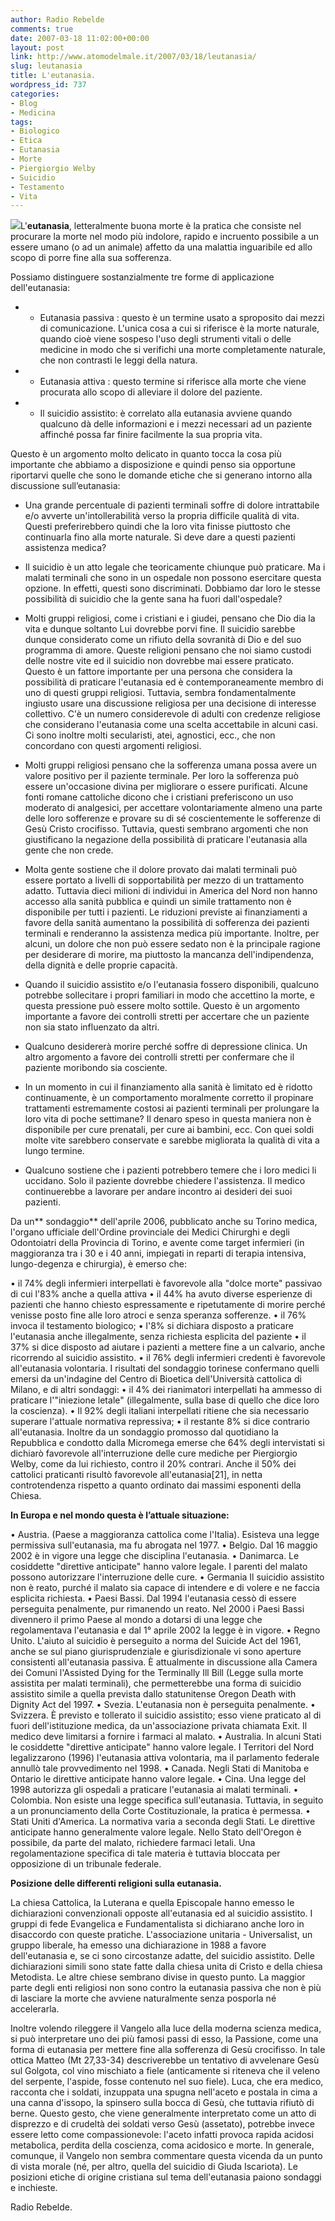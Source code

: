 ```yaml
---
author: Radio Rebelde
comments: true
date: 2007-03-18 11:02:00+00:00
layout: post
link: http://www.atomodelmale.it/2007/03/18/leutanasia/
slug: leutanasia
title: L'eutanasia.
wordpress_id: 737
categories:
- Blog
- Medicina
tags:
- Biologico
- Etica
- Eutanasia
- Morte
- Piergiorgio Welby
- Suicidio
- Testamento
- Vita
---
```


![](http://www.atomodelmale.it/wp-content/uploads/2008/10/images3.jpg)L'**eutanasia**, letteralmente buona morte è la pratica che consiste nel procurare la morte nel modo più indolore, rapido e incruento possibile a un essere umano (o ad un animale) affetto da una malattia inguaribile ed allo scopo di porre fine alla sua sofferenza.

Possiamo distinguere sostanzialmente tre forme di applicazione dell'eutanasia:



	
  * -  Eutanasia passiva : questo è un termine usato a sproposito dai mezzi di comunicazione. L'unica cosa a cui si riferisce è la morte naturale, quando cioè viene sospeso l'uso degli strumenti vitali o delle medicine in modo che si verifichi una morte completamente naturale, che non contrasti le leggi della natura.

	
  * -  Eutanasia attiva : questo termine si riferisce alla morte che viene procurata allo scopo di alleviare il dolore del paziente.

	
  * -  Il suicidio assistito: è correlato alla eutanasia avviene quando qualcuno dà delle informazioni e i mezzi necessari ad un paziente affinché possa far finire facilmente la sua propria vita.


<!-- more -->


Questo è un argomento molto delicato in quanto tocca la cosa più importante che abbiamo a disposizione e quindi penso sia opportune riportarvi quelle che sono le  domande etiche che si generano intorno alla discussione sull’eutanasia:

- Una grande percentuale di pazienti terminali soffre di dolore intrattabile e/o avverte un'intollerabilità verso la propria difficile qualità di vita. Questi preferirebbero quindi che la loro vita finisse piuttosto che continuarla fino alla morte naturale. Si deve dare a questi pazienti assistenza medica?

- Il suicidio è un atto legale che teoricamente chiunque può praticare. Ma i malati terminali che sono in un ospedale non possono esercitare questa opzione. In effetti, questi sono discriminati. Dobbiamo dar loro le stesse possibilità di suicidio che la gente sana ha fuori dall'ospedale?

- Molti gruppi religiosi, come i cristiani e i giudei, pensano che Dio dia la vita e dunque soltanto Lui dovrebbe porvi fine. Il suicidio sarebbe dunque considerato come un rifiuto della sovranità di Dio e del suo programma di amore. Queste religioni pensano che noi siamo custodi delle nostre vite ed il suicidio non dovrebbe mai essere praticato. Questo è un fattore importante per una persona che considera la possibilità di praticare l'eutanasia ed è contemporaneamente membro di uno di questi gruppi religiosi. Tuttavia, sembra fondamentalmente ingiusto usare una discussione religiosa per una decisione di interesse collettivo. C'è un numero considerevole di adulti con credenze religiose che considerano l'eutanasia come una scelta accettabile in alcuni casi. Ci sono inoltre molti secularisti, atei, agnostici, ecc., che non concordano con questi argomenti religiosi.

- Molti gruppi religiosi pensano che la sofferenza umana possa avere un valore positivo per il paziente terminale. Per loro la sofferenza può essere un'occasione divina per migliorare o essere purificati. Alcune fonti romane cattoliche dicono che i cristiani preferiscono un uso moderato di analgesici, per accettare volontariamente almeno una parte delle loro sofferenze e provare su di sé coscientemente le sofferenze di Gesù Cristo crocifisso. Tuttavia, questi sembrano argomenti che non giustificano la negazione della possibilità di praticare l'eutanasia alla gente che non crede.

- Molta gente sostiene che il dolore provato dai malati terminali può essere portato a livelli di sopportabilità per mezzo di un trattamento adatto.  Tuttavia dieci milioni di individui in America del Nord non hanno accesso alla sanità pubblica e quindi un simile trattamento non è disponibile per tutti i pazienti. Le riduzioni previste ai finanziamenti a favore della sanità aumentano la possibilità di sofferenza dei pazienti terminali e renderanno la assistenza medica più importante. Inoltre, per alcuni, un dolore che non può essere sedato non è la principale ragione per desiderare di morire, ma piuttosto la mancanza dell'indipendenza, della dignità e delle proprie capacità.

- Quando il suicidio assistito e/o l'eutanasia fossero disponibili, qualcuno potrebbe sollecitare i propri familiari in modo che accettino la morte, e questa pressione può essere molto sottile. Questo è un argomento importante a favore dei controlli stretti per accertare che un paziente non sia stato influenzato da altri.

- Qualcuno desidererà morire perché soffre di depressione clinica. Un altro argomento a favore dei controlli stretti per confermare che il paziente moribondo sia cosciente.

- In un momento in cui il finanziamento alla sanità è limitato ed è ridotto continuamente, è un comportamento moralmente corretto il propinare trattamenti estremamente costosi ai pazienti terminali per prolungare la loro vita di poche settimane? Il denaro speso in questa maniera non è disponibile per cure prenatali, per cure ai bambini, ecc. Con quei soldi molte vite sarebbero conservate e sarebbe migliorata la qualità di vita a lungo termine.

- Qualcuno sostiene che i pazienti potrebbero temere che i loro medici li uccidano. Solo il paziente dovrebbe chiedere l'assistenza. Il medico continuerebbe a lavorare per andare incontro ai desideri dei suoi pazienti.

Da un** sondaggio** dell'aprile 2006, pubblicato anche su Torino medica, l'organo ufficiale dell'Ordine provinciale dei Medici Chirurghi e degli Odontoiatri della Provincia di Torino, e avente come target infermieri (in maggioranza tra i 30 e i 40 anni, impiegati in reparti di terapia intensiva, lungo-degenza e chirurgia), è emerso che:

• il 74% degli infermieri interpellati è favorevole alla "dolce morte" passivao di cui l'83% anche a quella attiva
• il 44% ha avuto diverse esperienze di pazienti che hanno chiesto espressamente e ripetutamente di morire perché venisse posto fine alle loro atroci e senza speranza sofferenze.
• il 76% invoca il testamento biologico;
• l'8% si dichiara disposto a praticare l'eutanasia anche illegalmente, senza richiesta esplicita del paziente
• il 37% si dice disposto ad aiutare i pazienti a mettere fine a un calvario, anche ricorrendo al suicidio assistito.
• il 76% degli infermieri credenti è favorevole all'eutanasia volontaria.
I risultati del sondaggio torinese confermano quelli emersi da un'indagine del Centro di Bioetica dell'Università cattolica di Milano, e di altri sondaggi:
• il 4% dei rianimatori interpellati ha ammesso di praticare l'"iniezione letale" (illegalmente, sulla base di quello che dice loro la coscienza).
• Il 92% degli italiani interpellati ritiene che sia necessario superare l'attuale normativa repressiva;
• il restante 8% si dice contrario all'eutanasia.
Inoltre da  un sondaggio promosso dal quotidiano la Repubblica e condotto dalla Micromega emerse che 64% degli intervistati si dichiarò favorevole all'interruzione delle cure mediche per Piergiorgio Welby, come da lui richiesto, contro il 20% contrari. Anche il 50% dei cattolici praticanti risultò favorevole all'eutanasia[21], in netta controtendenza rispetto a quanto ordinato dai massimi esponenti della Chiesa.

**In Europa e nel mondo questa è l’attuale situazione:**

• Austria. (Paese a maggioranza cattolica come l'Italia). Esisteva una legge permissiva sull'eutanasia, ma fu abrogata nel 1977.
• Belgio. Dal 16 maggio 2002 è in vigore una legge che disciplina l'eutanasia.
• Danimarca. Le cosiddette "direttive anticipate" hanno valore legale. I parenti del malato possono autorizzare l'interruzione delle cure.
• Germania Il suicidio assistito non è reato, purché il malato sia capace di intendere e di volere e ne faccia esplicita richiesta.
• Paesi Bassi. Dal 1994 l'eutanasia cessò di essere perseguita penalmente, pur rimanendo un reato. Nel 2000 i Paesi Bassi divennero il primo Paese al mondo a dotarsi di una legge che regolamentava l'eutanasia e dal 1° aprile 2002 la legge è in vigore.
• Regno Unito. L'aiuto al suicidio è perseguito a norma del Suicide Act del 1961, anche se sul piano giurisprudenziale e giurisdizionale vi sono aperture consistenti all'eutanasia passiva. È attualmente in discussione alla Camera dei Comuni l'Assisted Dying for the Terminally Ill Bill (Legge sulla morte assistita per malati terminali), che permetterebbe una forma di suicidio assistito simile a quella prevista dallo statunitense Oregon Death with Dignity Act del 1997.
• Svezia. L'eutanasia non è perseguita penalmente.
• Svizzera. È previsto e tollerato il suicidio assistito; esso viene praticato al di fuori dell'istituzione medica, da un'associazione privata chiamata Exit. Il medico deve limitarsi a fornire i farmaci al malato.
• Australia. In alcuni Stati le cosiddette "direttive anticipate" hanno valore legale. I Territori del  Nord legalizzarono (1996) l'eutanasia attiva volontaria, ma il parlamento federale annullò tale provvedimento nel 1998.
• Canada. Negli Stati di Manitoba e Ontario le direttive anticipate hanno valore legale.
• Cina. Una legge del 1998 autorizza gli ospedali a praticare l'eutanasia ai malati terminali.
• Colombia. Non esiste una legge specifica sull'eutanasia. Tuttavia, in seguito a un pronunciamento della Corte Costituzionale, la pratica è permessa.
• Stati Uniti d'America. La normativa varia a seconda degli Stati. Le direttive anticipate hanno generalmente valore legale. Nello Stato dell'Oregon è possibile, da parte del malato, richiedere farmaci letali. Una regolamentazione specifica di tale materia è tuttavia bloccata per opposizione di un tribunale federale.

**Posizione delle differenti religioni sulla eutanasia.**

La chiesa Cattolica, la Luterana e quella Episcopale hanno emesso le dichiarazioni convenzionali opposte all'eutanasia ed al suicidio assistito. I gruppi di fede Evangelica e Fundamentalista si dichiarano anche loro in disaccordo con queste pratiche. L'associazione unitaria - Universalist, un gruppo liberale, ha emesso una dichiarazione in 1988 a favore dell'eutanasia e, se ci sono circostanze adatte, del suicidio assistito. Delle dichiarazioni simili sono state fatte dalla chiesa unita di Cristo e della chiesa Metodista. Le altre chiese sembrano divise in questo punto. La maggior parte degli enti religiosi non sono contro la eutanasia passiva che non è più di lasciare la morte che avviene naturalmente senza posporla né accelerarla.

Inoltre volendo rileggere il Vangelo alla luce della moderna scienza medica, si può interpretare uno dei più famosi passi di esso, la Passione, come una forma di eutanasia per mettere fine alla sofferenza di Gesù crocifisso. In tale ottica Matteo (Mt 27,33-34) descriverebbe un tentativo di avvelenare Gesù sul Golgota, col vino mischiato a fiele (anticamente si riteneva che il veleno del serpente, l'aspide, fosse contenuto nel suo fiele). Luca, che era medico, racconta che i soldati, inzuppata una spugna nell'aceto e postala in cima a una canna d'issopo, la spinsero sulla bocca di Gesù, che tuttavia rifiutò di berne. Questo gesto, che viene generalmente interpretato come un atto di disprezzo e di crudeltà dei soldati verso Gesù (assetato), potrebbe invece essere letto come compassionevole: l'aceto infatti provoca rapida acidosi metabolica, perdita della coscienza, coma acidosico e morte. In generale, comunque, il Vangelo non sembra commentare questa vicenda da un punto di vista morale (né, per altro, quella del suicidio di Giuda Iscariota). Le posizioni etiche di origine cristiana sul tema dell'eutanasia paiono sondaggi e inchieste.

Radio Rebelde.
